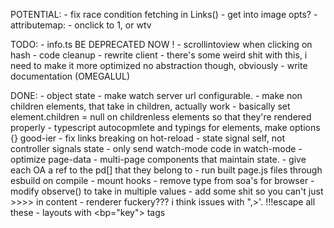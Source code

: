 POTENTIAL:
    - fix race condition fetching in Links()
    - get into image opts?
    - attributemap:
        - onclick to 1, or wtv

TODO:
    - info.ts BE DEPRECATED NOW !
    - scrollintoview when clicking on hash
    - code cleanup
    - rewrite client
        - there's some weird shit with this, i need to make it more optimized
          no abstraction though, obviously
    - write documentation (OMEGALUL)

DONE: 
    - object state
    - make watch server url configurable.
    - make non children elements, that take in children, actually work
        - basically set element.children = null on childrenless elements so that they're rendered properly
    - typescript autocopmlete and typings for elements, make options {} good-ier
    - fix links breaking on hot-reload
    - state signal self, not controller signals state
    - only send watch-mode code in watch-mode
    - optimize page-data
    - multi-page components that maintain state.
    - give each OA a ref to the pd[] that they belong to
    - run built page.js files through esbuild on compile
    - mount hooks
    - remove type from soa's for browser
    - modify observe() to take in multiple values
    - add some shit so you can't just >>>> in content
    - renderer fuckery??? i think issues with ",>'. !!!escape all these
    - layouts with <bp="key"> tags

